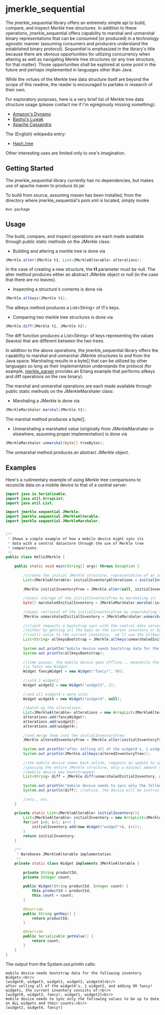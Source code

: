 jmerkle_sequential
====================

The jmerkle_sequential library offers an extremely simple api to build, compare, and inspect Merkle tree structures.  In addition to these operations,
jmerkle_sequential offers capability to marshal and unmarshal binary representations that can be consumed (or produced) in a technology agnostic
manner (assuming consumers and producers understand the established binary protocol).  <i>Sequential</i> is emphasized in the library's title because 
there are obvious opportunities for utilizing concurrency when altering as well as navigating Merkle tree structures (or any tree structure, for that 
matter).  Those opportunities shall be explored at some point in the future and perhaps implemented in languages other than Java.

While the virtues of the Merkle tree data structure itself are beyond the scope of this readme, the reader is encouraged to partake in research of their own.

For exploratory purposes, here is a very brief list of Merkle tree data structure usage (please contact me if I'm egregiously missing something):
<ul>
<li/> <a href="http://www.allthingsdistributed.com/2007/10/amazons_dynamo.html" target="_blank">Amazon's Dynamo</a>
<li/> <a href="https://github.com/basho/luwak" target="_blank">Basho's Luwak</a>
<li/> <a href="http://wiki.apache.org/cassandra/AntiEntropy" target="_blank">Apache Cassandra</a>
</ul>

The (English) wikipedia entry:
<ul><li/> <a href="http://en.wikipedia.org/wiki/Hash_tree">Hash_tree</a></ul>

Other interesting uses are limited only to one's imagination.

Getting Started
---------------

The jmerkle_sequential library currently has no dependencies, but makes use of apache maven to produce its jar.

To build from source, assuming maven has been installed, from the directory where jmerkle_sequential's pom.xml is located, simply invoke

    mvn package
    

Usage
-----
The build, compare, and inspect operations are each made available through public static methods on the JMerkle class:

* Building and altering a merkle tree is done via 

```java
JMerkle.alter(JMerkle t1, List<JMerkleAlterable> alterations);
```  
In the case of creating a new structure, the <b>t1</b> parameter must be null.  The alter method produces either an abstract JMerkle object or null (in the case that there are no leaves).

* Inspecting a structure's contents is done via 

```java
JMerkle.allkeys(JMerkle t1);
```
The allkeys method produces a List&lt;String&gt; of t1's keys.

* Comparing two merkle tree structures is done via

```java
JMerkle.diff(JMerkle t1, JMerkle t2);
```
The diff function produces a List&lt;String&gt; of keys representing the values (leaves) that are different between the two trees.

In addition to the above operations, the jmerkle_sequential library offers the capability to marshal and unmarshal JMerkle structures to and
from the Java space.  Marshaling results in a byte[] that can be utilized by other languages so long as their implementation understands
the protocol (for example, <a href="https://github.com/andrewoswald/merkle_parser" target="_blank">merkle_parser</a> provides an Erlang example that performs
allkeys and diff operations on the raw binary).

The marshal and unmarshal operations are each made available through public static methods on the JMerkleMarshaler class:

* Marshaling a JMerkle is done via
 
```java
JMerkleMarshaler.marshal(JMerkle t1);
```
The marshal method produces a byte[].

* Unmarshaling a marshaled value (originally from JMerkleMarshaler or elsewhere, assuming proper implementation) is done via 

```java
JMerkleMarshaler.unmarshal(byte[] treeBytes);
```
The unmarshal method produces an abstract JMerkle object.

Examples
--------

Here's a rudimentary example of using Merkle tree comparisons to reconcile data on a mobile device to that of a central server:

```java
import java.io.Serializable;
import java.util.ArrayList;
import java.util.List;

import jmerkle.sequential.JMerkle;
import jmerkle.sequential.JMerkleAlterable;
import jmerkle.sequential.JMerkleMarshaler;


/**
 * Shows a simple example of how a mobile device might sync its
 * data with a central datastore through the use of Merkle tree
 * comparisons.
 */
public class HelloJMerkle {
    
    public static void main(String[] args) throws Exception {
        
        //create the initial JMerkle structure, representative of an inventory:
        List<JMerkleAlterable> initialInventoryAlterations = initialInventory();
        
        JMerkle initialInventoryTree = JMerkle.alter(null, initialInventoryAlterations);
        
        //mimic storage of the initialInventoryTree by marshaling it:
        byte[] marshaledInitialInventory = JMerkleMarshaler.marshal(initialInventoryTree);
        
        //mimic retrieval of the initialInventoryTree by unmarshaling the stored value:
        JMerkle unmarshaledInitialInventory = JMerkleMarshaler.unmarshal(marshaledInitialInventory);
        
        //client requests a bootstrap sync with the central data server; this is done
        //either by getting all the keys on the current inventory or by diff'ing an empty
        //(null) value to the current inventory.  we'll use the allkeys method:
        List<String> allkeysBootstrap = JMerkle.allkeys(unmarshaledInitialInventory);
        
        System.out.println("mobile device needs bootstrap data for the following inventory Widgets:");
        System.out.println(allkeysBootstrap);
        
        //time passes, the mobile device goes offline... meanwhile the inventory changes w/ three updates:
        //a fancy new Widget:
        Widget fancyWidget = new Widget("fancy!", 99);
        
        //sold 1 widget2:
        Widget widget2 = new Widget("widget2", 2);
        
        //and all widget4's were sold:
        Widget widget4 = new Widget("widget4", null);
        
        //batch up the alterations:
        List<JMerkleAlterable> alterations = new ArrayList<JMerkleAlterable>(2);
        alterations.add(fancyWidget);
        alterations.add(widget2);
        alterations.add(widget4);
        
        //and merge them into the initialInventoryTree: 
        JMerkle alteredInventoryTree = JMerkle.alter(initialInventoryTree, alterations);
        
        System.out.println("after selling all of the widget4's, 1 widget2, and adding 99 fancy! widgets, the current inventory consists of:");
        System.out.println(JMerkle.allkeys(alteredInventoryTree));
        
        //the mobile device comes back online, requests an update to sync its data... this likely wouldn't involve
        //passing the entire JMerkle structure, only a minimal amount of data to identify the tree used when the
        //mobile device was bootstrapped:
        List<String> diff = JMerkle.diff(unmarshaledInitialInventory, alteredInventoryTree);
        
        System.out.println("mobile device needs to sync only the following values to be up to date on ALL widgets and their counts:");
        System.out.println(diff); //notice, the device will be instructed that widget4 is no longer in stock.
        
        //etc., etc.        
    }
    
    private static List<JMerkleAlterable> initialInventory(){
        List<JMerkleAlterable> initialInventory = new ArrayList<JMerkleAlterable>(5);
        for(int i=0; i<5; i++) {
            initialInventory.add(new Widget("widget"+i, i+1));
        }
        return initialInventory;
    }
    
    /**
     * Barebones JMerkleAlterable implementation.
     */
    private static class Widget implements JMerkleAlterable {
        
        private String productId;
        private Integer count;
        
        public Widget(String productId, Integer count) {
            this.productId = productId;
            this.count = count;
        }
        
        @Override
        public String getKey() {
            return productId;
        }

        @Override
        public Serializable getValue() {
            return count;
        }
    }
}
```

The output from the System.out.println calls:
```
mobile device needs bootstrap data for the following inventory Widgets:<br/>
[widget0, widget3, widget1, widget2, widget4]<br/>
after selling all of the widget4's, 1 widget2, and adding 99 fancy! widgets, the current inventory consists of:<br/>
[widget0, widget3, fancy!, widget1, widget2]<br/>
mobile device needs to sync only the following values to be up to date on ALL widgets and their counts:<br/>
[widget2, widget4, fancy!]
```